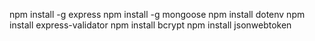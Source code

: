 

npm install -g express
npm install -g mongoose
npm install dotenv
npm install express-validator
npm install bcrypt
npm install jsonwebtoken

